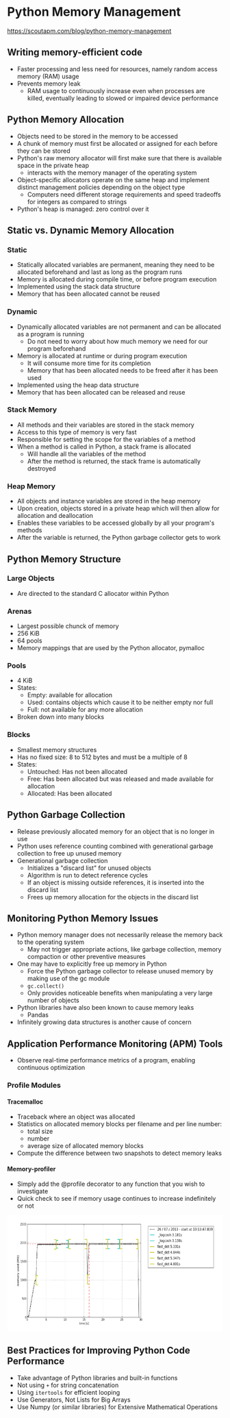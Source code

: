 # Python Memory Management

<https://scoutapm.com/blog/python-memory-management>

## Writing memory-efficient code

- Faster processing and less need for resources, namely random access memory (RAM) usage
- Prevents memory leak
  - RAM usage to continuously increase even when processes are killed, eventually leading to slowed or impaired device performance

## Python Memory Allocation

- Objects need to be stored in the memory to be accessed
- A chunk of memory must first be allocated or assigned for each before they can be stored
- Python's raw memory allocator will first make sure that there is available space in the private heap
  - interacts with the memory manager of the operating system
- Object-specific allocators operate on the same heap and implement distinct management policies depending on the object type
  - Computers need different storage requirements and speed tradeoffs for integers as compared to strings
- Python's heap is managed: zero control over it

## Static vs. Dynamic Memory Allocation

### Static

- Statically allocated variables are permanent, meaning they need to be allocated beforehand and last as long as the program runs
- Memory is allocated during compile time, or before program execution
- Implemented using the stack data structure
- Memory that has been allocated cannot be reused

### Dynamic

- Dynamically allocated variables are not permanent and can be allocated as a program is running
  - Do not need to worry about how much memory we need for our program beforehand
- Memory is allocated at runtime or during program execution
  - It will consume more time for its completion
  - Memory that has been allocated needs to be freed after it has been used
- Implemented using the heap data structure
- Memory that has been allocated can be released and reuse

### Stack Memory

- All methods and their variables are stored in the stack memory
- Access to this type of memory is very fast
- Responsible for setting the scope for the variables of a method
- When a method is called in Python, a stack frame is allocated
  - Will handle all the variables of the method
  - After the method is returned, the stack frame is automatically destroyed

### Heap Memory

- All objects and instance variables are stored in the heap memory
- Upon creation, objects stored in a private heap which will then allow for allocation and deallocation
- Enables these variables to be accessed globally by all your program's methods
- After the variable is returned, the Python garbage collector gets to work

## Python Memory Structure

### Large Objects

- Are directed to the standard C allocator within Python

### Arenas

- Largest possible chunck of memory
- 256 KiB
- 64 pools
- Memory mappings that are used by the Python allocator, pymalloc

### Pools

- 4 KiB
- States:
  - Empty: available for allocation
  - Used: contains objects which cause it to be neither empty nor full
  - Full: not available for any more allocation
- Broken down into many blocks

### Blocks

- Smallest memory structures
- Has no fixed size: 8 to 512 bytes and must be a multiple of 8
- States:
  - Untouched: Has not been allocated
  - Free: Has been allocated but was released and made available for allocation
  - Allocated: Has been allocated

## Python Garbage Collection

- Release previously allocated memory for an object that is no longer in use
- Python uses reference counting combined with generational garbage collection to free up unused memory
- Generational garbage collection
  - Initializes a "discard list" for unused objects
  - Algorithm is run to detect reference cycles
  - If an object is missing outside references, it is inserted into the discard list
  - Frees up memory allocation for the objects in the discard list

## Monitoring Python Memory Issues

- Python memory manager does not necessarily release the memory back to the operating system
  - May not trigger appropriate actions, like garbage collection, memory compaction or other preventive measures
- One may have to explicitly free up memory in Python
  - Force the Python garbage collector to release unused memory by making use of the gc module
  - `gc.collect()`
  - Only provides noticeable benefits when manipulating a very large number of objects
- Python libraries have also been known to cause memory leaks
  - Pandas
- Infinitely growing data structures is another cause of concern

## Application Performance Monitoring (APM) Tools

- Observe real-time performance metrics of a program, enabling continuous optimization

### Profile Modules

#### Tracemalloc

- Traceback where an object was allocated
- Statistics on allocated memory blocks per filename and per line number:
  - total size
  - number
  - average size of allocated memory blocks
- Compute the difference between two snapshots to detect memory leaks

#### Memory-profiler

- Simply add the @profile decorator to any function that you wish to investigate
- Quick check to see if memory usage continues to increase indefinitely or not

![Memory Profiler](./images/memory-profiler.png)

## Best Practices for Improving Python Code Performance

- Take advantage of Python libraries and built-in functions
- Not using `+` for string concatenation
- Using `itertools` for efficient looping
- Use Generators, Not Lists for Big Arrays
- Use Numpy (or similar libraries) for Extensive Mathematical Operations
